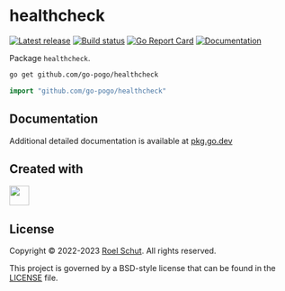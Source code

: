 healthcheck
===========
[![Latest release][latest-release-img]][latest-release-url]
[![Build status][build-status-img]][build-status-url]
[![Go Report Card][report-img]][report-url]
[![Documentation][doc-img]][doc-url]

[latest-release-img]: https://img.shields.io/github/release/go-pogo/healthcheck.svg?label=latest

[latest-release-url]: https://github.com/go-pogo/healthcheck/releases

[build-status-img]: https://github.com/go-pogo/healthcheck/workflows/Test/badge.svg

[build-status-url]: https://github.com/go-pogo/healthcheck/actions/workflows/test.yml

[report-img]: https://goreportcard.com/badge/github.com/go-pogo/healthcheck

[report-url]: https://goreportcard.com/report/github.com/go-pogo/healthcheck

[doc-img]: https://godoc.org/github.com/go-pogo/healthcheck?status.svg

[doc-url]: https://pkg.go.dev/github.com/go-pogo/healthcheck


Package `healthcheck`.

```sh
go get github.com/go-pogo/healthcheck
```

```go
import "github.com/go-pogo/healthcheck"
```

## Documentation

Additional detailed documentation is available at [pkg.go.dev][doc-url]

## Created with

<a href="https://www.jetbrains.com/?from=go-pogo" target="_blank"><img src="https://resources.jetbrains.com/storage/products/company/brand/logos/GoLand_icon.png" width="35" /></a>

## License

Copyright © 2022-2023 [Roel Schut](https://roelschut.nl). All rights reserved.

This project is governed by a BSD-style license that can be found in the [LICENSE](LICENSE) file.
